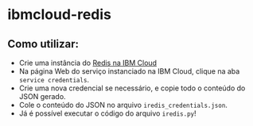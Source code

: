 # ibmcloud-redis

## Como utilizar:

- Crie uma instância do [Redis na IBM Cloud](https://cloud.ibm.com/catalog/services/databases-for-redis)
- Na página Web do serviço instanciado na IBM Cloud, clique na aba `service credentials`.
- Crie uma nova credencial se necessário, e copie todo o conteúdo do JSON gerado.
- Cole o conteúdo do JSON no arquivo `iredis_credentials.json`.
- Já é possível executar o código do arquivo `iredis.py`!
